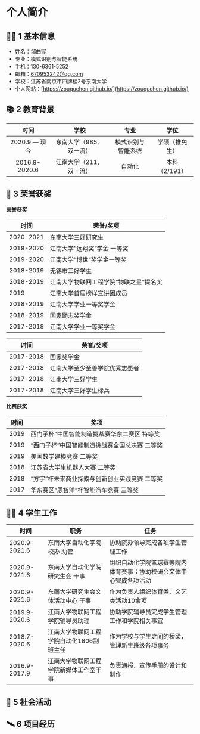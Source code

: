 # 个人简介

## 👨‍🎓 1 基本信息

- 姓名：邹曲宸
- 专业：模式识别与智能系统
- 手机：130-6361-5252
- 邮箱：670953242@qq.com
- 学校：江苏省南京市四牌楼2号东南大学
- 个人网站：[https://zouquchen.github.io/](https://zouquchen.github.io/)

## 📚 2 教育背景

|     时间      |          学校           |        专业        |      学位      |
| :-----------: | :---------------------: | :----------------: | :------------: |
| 2020.9 — 现今 | 东南大学（985、双一流） | 模式识别与智能系统 | 学硕（推免生） |
| 2016.9-2020.6 | 江南大学（211、双一流） |       自动化       | 本科（2/191）  |

## 🥇 3 荣誉获奖

**荣誉获奖**

| 时间      | 荣誉/奖项                              |
| --------- | -------------------------------------- |
| 2020-2021 | 东南大学三好研究生                     |
| 2019-2020 | 江南大学”远翔奖“学金 一等奖            |
| 2019-2020 | 江南大学”博世“奖学金一等奖             |
| 2018-2019 | 无锡市三好学生                         |
| 2018-2019 | 江南大学物联网工程学院”物联之星“提名奖 |
| 2019      | 江南大学首届榜样宣讲团成员             |
| 2018-2019 | 江南大学学业一等奖学金                 |
| 2018-2019 | 国家励志奖学金                         |
| 2017-2018 | 江南大学学业一等奖学金                 |

| 时间      | 荣誉/奖项                      |
| --------- | ------------------------------ |
| 2017-2018 | 国家奖学金                     |
| 2017-2018 | 江南大学至少至善学院优秀志愿者 |
| 2017-2018 | 江南大学三好学生               |
| 2017-2018 | 江南大学三好学生标兵           |

**比赛获奖**

| 时间 | 奖项                                          |
| ---- | --------------------------------------------- |
| 2019 | 西门子杯”中国智能制造挑战赛华东二赛区 特等奖  |
| 2019 | “西门子杯”中国智能制造挑战赛全国总决赛 二等奖 |
| 2019 | 美国数学建模竞赛 二等奖                       |
| 2018 | 江苏省大学生机器人大赛 二等奖                 |
| 2018 | “方宇”杯未来商业探索与创新创业实践竞赛 二等奖 |
| 2017 | 华东赛区“恩智浦”杯智能汽车竞赛 三等奖         |

## 🧙‍♂️ 4 学生工作

| 时间          | 职务                                     | 任务                                                         |
| ------------- | ---------------------------------------- | ------------------------------------------------------------ |
| 2020.9-2021.6 | 东南大学自动化学院校办 助管              | 协助院办领导完成各项学生管理工作                             |
| 2020.9-2021.6 | 东南大学自动化学院研究生会 干事          | 组织自动化学院篮球赛等院内体育赛事；协助校研会文体中心完成各项活动 |
| 2020.9-2021.6 | 东南大学研究生会文体活动中心 干事        | 作为负责人组织体育类、文艺类活动10余项                       |
| 2019.9-2020.6 | 江南大学物联网工程学院辅导员助理         | 协助学院辅导员完成学生管理工作和学院相关事宜                 |
| 2018.7-2020.6 | 江南大学物联网工程学院自动化1806副班主任 | 作为学校与学生之间的桥梁，管理新生班级各项事务               |
| 2016.9-2017.9 | 江南大学物联网工程学院新媒体工作室干事   | 负责海报、宣传手册的设计和制作                               |

## 🌱 5 社会活动



## 🛰 6 项目经历
